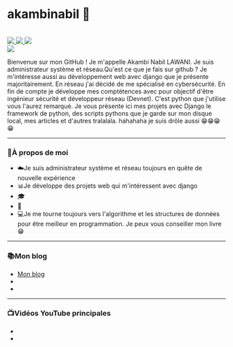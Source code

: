 # akambinabil 👋
<br>
<div>
    <!-- Buttons List -->
      <a href="www.linkedin.com/in/akambi-nabil-lawani">
         <img src="https://camo.githubusercontent.com/f4adefaea1ee9f1f4a3f1a7d8e4e18ec333483fc7cdd2a7caecfd2a009629607/68747470733a2f2f696d672e736869656c64732e696f2f62616467652f636f6e6e6563742d2532333030373742352e7376673f267374796c653d666f722d7468652d6261646765266c6f676f3d6c696e6b6564696e"/>
      </a>
      <a href="https://www.youtube.com/@biloud">
        <img src="https://camo.githubusercontent.com/bc71a28e3c95bf4ef3072c6298312957e530e1bd0bc224d1667f12c6bd68cf48/68747470733a2f2f696d672e736869656c64732e696f2f62616467652f5375627363726962652d7265643f7374796c653d666f722d7468652d6261646765266c6f676f3d796f7574756265266c6f676f436f6c6f723d7768697465"/>
      </a>
      <a href="https://twitter.com/libamka">
         <img src="https://camo.githubusercontent.com/d3bf7ef2a8112c728618e8bd029fb478791f9560d2e4da75ee4a52b28adf5c81/68747470733a2f2f696d672e736869656c64732e696f2f62616467652f466f6c6c6f772d2532333144413146323f7374796c653d666f722d7468652d6261646765266c6f676f3d74776974746572266c6f676f436f6c6f723d7768697465"/>
      </a>
</div>

<!-- BANNER -->
<div>
  <img src="https://pbs.twimg.com/profile_banners/1104174880004685825/1709446026/600x200"/>
</div>

<!-- Introduction -->
<div>
    <p>
        Bienvenue sur mon GitHub ! Je m'appelle Akambi Nabil LAWANI. Je suis administrateur système et réseau.Qu'est ce que je fais sur github ? Je m'intéresse aussi au développement web avec django que je présente majoritairement. En réseau j'ai décidé de me spécialisé en cybersécurité. En fin de compte je développe mes comptétences avec pour objectif d'être ingénieur sécurité et développeur réseau (Devnet). C'est python que j'utilise vous l'aurez remarqué. Je vous présente ici mes projets avec Django le framework de python, des scripts pythons que je garde sur mon disque local, mes articles et d'autres tralalala. hahahaha je suis drôle aussi 😁😁😁😁
    </p>
</div>

<hr>

###  👤À propos de moi
<ul>
    <li>☁️Je suis administrateur système et réseau toujours en quête de nouvelle expérience</li>
    <li>📊Je développe des projets web qui m'intéressent avec django</li>
    <li>🎓 </li>
    <li>📘 </li>
    <li>💻Je me tourne toujours vers l'algorithme et les structures de données pour être meilleur en programmation. Je peux vous conseiller mon livre😁</li>
</ul>

<hr>

### 📚Mon blog
<ul>
    <li><a href="https://akambinabil.medium.com/">Mon blog</a></li>
    <li><a href="#"></a></li>
    <li><a href="#"></a></li>
</ul>
<hr>

### 📺Vidéos YouTube principales
<ul>
    <li><a href="#"></a></li>
    <li><a href="#"></a></li>
</ul>
